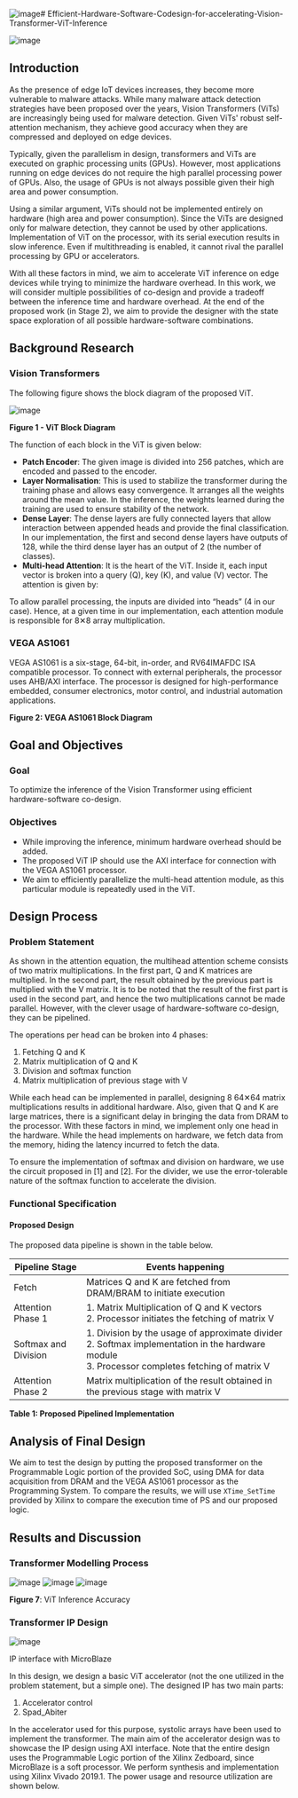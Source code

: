 ![image](https://github.com/user-attachments/assets/cddcf63f-acad-4976-99b6-eb5b72f60ecf)# Efficient-Hardware-Software-Codesign-for-accelerating-Vision-Transformer-ViT-Inference



![image](https://github.com/user-attachments/assets/701de01b-61c4-4f5f-9076-6cb38da17f52)

## Introduction

As the presence of edge IoT devices increases, they become more vulnerable to malware attacks. While many malware attack detection strategies have been proposed over the years, Vision Transformers (ViTs) are increasingly being used for malware detection. Given ViTs' robust self-attention mechanism, they achieve good accuracy when they are compressed and deployed on edge devices.

Typically, given the parallelism in design, transformers and ViTs are executed on graphic processing units (GPUs). However, most applications running on edge devices do not require the high parallel processing power of GPUs. Also, the usage of GPUs is not always possible given their high area and power consumption. 

Using a similar argument, ViTs should not be implemented entirely on hardware (high area and power consumption). Since the ViTs are designed only for malware detection, they cannot be used by other applications. Implementation of ViT on the processor, with its serial execution results in slow inference. Even if multithreading is enabled, it cannot rival the parallel processing by GPU or accelerators.

With all these factors in mind, we aim to accelerate ViT inference on edge devices while trying to minimize the hardware overhead. In this work, we will consider multiple possibilities of co-design and provide a tradeoff between the inference time and hardware overhead. At the end of the proposed work (in Stage 2), we aim to provide the designer with the state space exploration of all possible hardware-software combinations.

## Background Research

### Vision Transformers

The following figure shows the block diagram of the proposed ViT.

![image](https://github.com/user-attachments/assets/7fb31df5-e926-4882-b48a-6d64e460ca0e)


**Figure 1 - ViT Block Diagram**

The function of each block in the ViT is given below:
- **Patch Encoder**: The given image is divided into 256 patches, which are encoded and passed to the encoder.
- **Layer Normalisation**: This is used to stabilize the transformer during the training phase and allows easy convergence. It arranges all the weights around the mean value. In the inference, the weights learned during the training are used to ensure stability of the network.
- **Dense Layer**: The dense layers are fully connected layers that allow interaction between appended heads and provide the final classification. In our implementation, the first and second dense layers have outputs of 128, while the third dense layer has an output of 2 (the number of classes).
- **Multi-head Attention**: It is the heart of the ViT. Inside it, each input vector is broken into a query (Q), key (K), and value (V) vector. The attention is given by:

To allow parallel processing, the inputs are divided into “heads” (4 in our case). Hence, at a given time in our implementation, each attention module is responsible for 8✕8 array multiplication.

### VEGA AS1061

VEGA AS1061 is a six-stage, 64-bit, in-order, and RV64IMAFDC ISA compatible processor. To connect with external peripherals, the processor uses AHB/AXI interface. The processor is designed for high-performance embedded, consumer electronics, motor control, and industrial automation applications.

**Figure 2: VEGA AS1061 Block Diagram**

## Goal and Objectives

### Goal
To optimize the inference of the Vision Transformer using efficient hardware-software co-design.

### Objectives
- While improving the inference, minimum hardware overhead should be added.
- The proposed ViT IP should use the AXI interface for connection with the VEGA AS1061 processor.
- We aim to efficiently parallelize the multi-head attention module, as this particular module is repeatedly used in the ViT.

## Design Process

### Problem Statement

As shown in the attention equation, the multihead attention scheme consists of two matrix multiplications. In the first part, Q and K matrices are multiplied. In the second part, the result obtained by the previous part is multiplied with the V matrix. It is to be noted that the result of the first part is used in the second part, and hence the two multiplications cannot be made parallel. However, with the clever usage of hardware-software co-design, they can be pipelined.

The operations per head can be broken into 4 phases:
1. Fetching Q and K
2. Matrix multiplication of Q and K 
3. Division and softmax function 
4. Matrix multiplication of previous stage with V

While each head can be implemented in parallel, designing 8 64✕64 matrix multiplications results in additional hardware. Also, given that Q and K are large matrices, there is a significant delay in bringing the data from DRAM to the processor. With these factors in mind, we implement only one head in the hardware. While the head implements on hardware, we fetch data from the memory, hiding the latency incurred to fetch the data.

To ensure the implementation of softmax and division on hardware, we use the circuit proposed in [1] and [2]. For the divider, we use the error-tolerable nature of the softmax function to accelerate the division.

### Functional Specification

#### Proposed Design

The proposed data pipeline is shown in the table below.

| Pipeline Stage       | Events happening                                                                 |
|----------------------|----------------------------------------------------------------------------------|
| Fetch                | Matrices Q and K are fetched from DRAM/BRAM to initiate execution                |
| Attention Phase 1    | 1. Matrix Multiplication of Q and K vectors <br> 2. Processor initiates the fetching of matrix V |
| Softmax and Division | 1. Division by the usage of approximate divider <br> 2. Softmax implementation in the hardware module <br> 3. Processor completes fetching of matrix V |
| Attention Phase 2    | Matrix multiplication of the result obtained in the previous stage with matrix V |

**Table 1: Proposed Pipelined Implementation**

## Analysis of Final Design

We aim to test the design by putting the proposed transformer on the Programmable Logic portion of the provided SoC, using DMA for data acquisition from DRAM and the VEGA AS1061 processor as the Programming System. To compare the results, we will use `XTime_SetTime` provided by Xilinx to compare the execution time of PS and our proposed logic.


## Results and Discussion

### Transformer Modelling Process

![image](https://github.com/user-attachments/assets/8bfa525b-936b-415a-b116-733a65035f17)
![image](https://github.com/user-attachments/assets/9b1de4e6-667f-4f76-9c90-ba9cf436b871)
![image](https://github.com/user-attachments/assets/028a2db4-103c-4b5b-bda0-1540a0af6094)


**Figure 7**: ViT Inference Accuracy

### Transformer IP Design

![image](https://github.com/user-attachments/assets/860e9423-a606-4980-a5cc-929b9ab1fde5)


IP interface with MicroBlaze

In this design, we design a basic ViT accelerator (not the one utilized in the problem statement, but a simple one). The designed IP has two main parts:
1. Accelerator control
2. Spad_Abiter

In the accelerator used for this purpose, systolic arrays have been used to implement the transformer. The main aim of the accelerator design was to showcase the IP design using AXI interface. Note that the entire design uses the Programmable Logic portion of the Xilinx Zedboard, since MicroBlaze is a soft processor. We perform synthesis and implementation using Xilinx Vivado 2019.1. The power usage and resource utilization are shown below.

